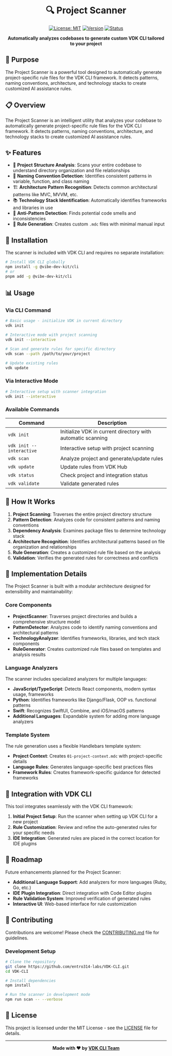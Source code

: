 <div align="center">

# 🔍 Project Scanner

[![License: MIT](https://img.shields.io/badge/License-MIT-blue.svg)](https://opensource.org/licenses/MIT)
[![Version](https://img.shields.io/badge/Version-2.0.0-green.svg)](https://github.com/entro314-labs/VDK-CLI)
[![Status](https://img.shields.io/badge/Status-Active-brightgreen)](https://github.com/entro314-labs/VDK-CLI)

**Automatically analyzes codebases to generate custom VDK CLI tailored to your project**

</div>

## 🎯 Purpose

The Project Scanner is a powerful tool designed to automatically generate project-specific rule files for the VDK CLI framework. It detects patterns, naming conventions, architecture, and technology stacks to create customized AI assistance rules.

## 📋 Overview

The Project Scanner is an intelligent utility that analyzes your codebase to automatically generate project-specific rule files for the VDK CLI framework. It detects patterns, naming conventions, architecture, and technology stacks to create customized AI assistance rules.

## ✨ Features

- 🚀 **Project Structure Analysis**: Scans your entire codebase to understand directory organization and file relationships
- 🧮 **Naming Convention Detection**: Identifies consistent patterns in variable, function, and class naming
- 🏗️ **Architecture Pattern Recognition**: Detects common architectural patterns like MVC, MVVM, etc.
- 📚 **Technology Stack Identification**: Automatically identifies frameworks and libraries in use
- 🔎 **Anti-Pattern Detection**: Finds potential code smells and inconsistencies
- 📝 **Rule Generation**: Creates custom `.mdc` files with minimal manual input

## 🚀 Installation

The scanner is included with VDK CLI and requires no separate installation:

```bash
# Install VDK CLI globally
npm install -g @vibe-dev-kit/cli
# or
pnpm add -g @vibe-dev-kit/cli
```

## 📊 Usage

### Via CLI Command

```bash
# Basic usage - initialize VDK in current directory
vdk init

# Interactive mode with project scanning
vdk init --interactive

# Scan and generate rules for specific directory
vdk scan --path /path/to/your/project

# Update existing rules
vdk update
```

### Via Interactive Mode

```bash
# Interactive setup with scanner integration
vdk init --interactive
```

### Available Commands

| Command | Description |
|---------|-------------|
| `vdk init` | Initialize VDK in current directory with automatic scanning |
| `vdk init --interactive` | Interactive setup with project scanning |
| `vdk scan` | Analyze project and generate/update rules |
| `vdk update` | Update rules from VDK Hub |
| `vdk status` | Check project and integration status |
| `vdk validate` | Validate generated rules |

## 🧩 How It Works

1. **Project Scanning**: Traverses the entire project directory structure
2. **Pattern Detection**: Analyzes code for consistent patterns and naming conventions
3. **Dependency Analysis**: Examines package files to determine technology stack
4. **Architecture Recognition**: Identifies architectural patterns based on file organization and relationships
5. **Rule Generation**: Creates a customized rule file based on the analysis
6. **Validation**: Verifies the generated rules for correctness and conflicts

## 🧠 Implementation Details

The Project Scanner is built with a modular architecture designed for extensibility and maintainability:

### Core Components

- **ProjectScanner**: Traverses project directories and builds a comprehensive structure model
- **PatternDetector**: Analyzes code to identify naming conventions and architectural patterns
- **TechnologyAnalyzer**: Identifies frameworks, libraries, and tech stack components
- **RuleGenerator**: Creates customized rule files based on templates and analysis results

### Language Analyzers

The scanner includes specialized analyzers for multiple languages:

- **JavaScript/TypeScript**: Detects React components, modern syntax usage, frameworks
- **Python**: Identifies frameworks like Django/Flask, OOP vs. functional patterns
- **Swift**: Recognizes SwiftUI, Combine, and iOS/macOS patterns
- **Additional Languages**: Expandable system for adding more language analyzers

### Template System

The rule generation uses a flexible Handlebars template system:

- **Project Context**: Creates `01-project-context.mdc` with project-specific details
- **Language Rules**: Generates language-specific best practices files
- **Framework Rules**: Creates framework-specific guidance for detected frameworks

## 🔄 Integration with VDK CLI

This tool integrates seamlessly with the VDK CLI framework:

1. **Initial Project Setup**: Run the scanner when setting up VDK CLI for a new project
2. **Rule Customization**: Review and refine the auto-generated rules for your specific needs
3. **IDE Integration**: Generated rules are placed in the correct location for IDE plugins

## 📅 Roadmap

Future enhancements planned for the Project Scanner:

- **Additional Language Support**: Add analyzers for more languages (Ruby, Go, etc.)
- **IDE Plugin Integration**: Direct integration with Code Editor plugins
- **Rule Validation System**: Improved verification of generated rules
- **Interactive UI**: Web-based interface for rule customization

## 🤝 Contributing

Contributions are welcome! Please check the [CONTRIBUTING.md](../../CONTRIBUTING.md) file for guidelines.

### Development Setup

```bash
# Clone the repository
git clone https://github.com/entro314-labs/VDK-CLI.git
cd VDK-CLI

# Install dependencies
npm install

# Run the scanner in development mode
npm run scan -- --verbose
```

## 📜 License

This project is licensed under the MIT License - see the [LICENSE](../../LICENSE) file for details.

---

<div align="center">

**Made with ❤️ by [VDK CLI Team](https://github.com/entro314-labs/VDK-CLI)**

</div>

